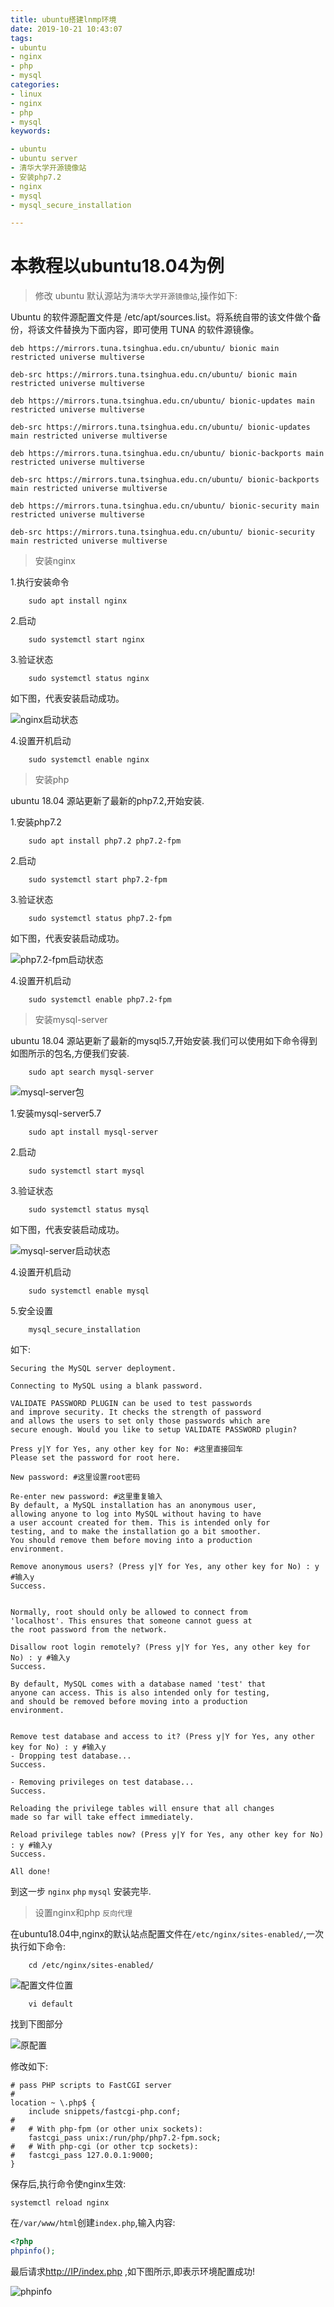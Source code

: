 ```yaml
---
title: ubuntu搭建lnmp环境
date: 2019-10-21 10:43:07
tags: 
- ubuntu
- nginx
- php
- mysql
categories: 
- linux
- nginx
- php
- mysql
keywords:

- ubuntu
- ubuntu server
- 清华大学开源镜像站
- 安装php7.2
- nginx
- mysql
- mysql_secure_installation

---
```


# **本教程以ubuntu18.04为例** 


> 修改 ubuntu 默认源站为`清华大学开源镜像站`,操作如下:

Ubuntu 的软件源配置文件是 /etc/apt/sources.list。将系统自带的该文件做个备份，将该文件替换为下面内容，即可使用 TUNA 的软件源镜像。

    deb https://mirrors.tuna.tsinghua.edu.cn/ubuntu/ bionic main restricted universe multiverse

    deb-src https://mirrors.tuna.tsinghua.edu.cn/ubuntu/ bionic main restricted universe multiverse

    deb https://mirrors.tuna.tsinghua.edu.cn/ubuntu/ bionic-updates main restricted universe multiverse

    deb-src https://mirrors.tuna.tsinghua.edu.cn/ubuntu/ bionic-updates main restricted universe multiverse

    deb https://mirrors.tuna.tsinghua.edu.cn/ubuntu/ bionic-backports main restricted universe multiverse

    deb-src https://mirrors.tuna.tsinghua.edu.cn/ubuntu/ bionic-backports main restricted universe multiverse

    deb https://mirrors.tuna.tsinghua.edu.cn/ubuntu/ bionic-security main restricted universe multiverse

    deb-src https://mirrors.tuna.tsinghua.edu.cn/ubuntu/ bionic-security main restricted universe multiverse

>安装nginx

1.执行安装命令
```shell
    sudo apt install nginx
```

2.启动
```shell
    sudo systemctl start nginx
```

3.验证状态
```shell
    sudo systemctl status nginx
```

如下图，代表安装启动成功。

![nginx启动状态](https://res.imgl.net/hexo/ubuntu-install-lnmp/20191021105737.png "nginx启动状态")

4.设置开机启动
```shell
    sudo systemctl enable nginx
```

>安装php

ubuntu 18.04 源站更新了最新的php7.2,开始安装.

1.安装php7.2
```shell
    sudo apt install php7.2 php7.2-fpm
```

2.启动
```shell
    sudo systemctl start php7.2-fpm
```

3.验证状态
```shell
    sudo systemctl status php7.2-fpm
```

如下图，代表安装启动成功。

![php7.2-fpm启动状态](https://res.imgl.net/hexo/ubuntu-install-lnmp/20191021111315.png "php7.2-fpm启动状态")

4.设置开机启动
```shell
    sudo systemctl enable php7.2-fpm
```

>安装mysql-server

ubuntu 18.04 源站更新了最新的mysql5.7,开始安装.我们可以使用如下命令得到如图所示的包名,方便我们安装.
```shell
    sudo apt search mysql-server
```

![mysql-server包](https://res.imgl.net/hexo/ubuntu-install-lnmp/20191021111601.png "mysql-server包")

1.安装mysql-server5.7
```shell
    sudo apt install mysql-server
```

2.启动
```shell
    sudo systemctl start mysql
```

3.验证状态
```shell
    sudo systemctl status mysql
```

如下图，代表安装启动成功。

![mysql-server启动状态](https://res.imgl.net/hexo/ubuntu-install-lnmp/20191021113001.png "mysql-server启动状态")


4.设置开机启动
```shell
    sudo systemctl enable mysql
```

5.安全设置
```shell
    mysql_secure_installation
```

如下:


    Securing the MySQL server deployment.

    Connecting to MySQL using a blank password.

    VALIDATE PASSWORD PLUGIN can be used to test passwords
    and improve security. It checks the strength of password
    and allows the users to set only those passwords which are
    secure enough. Would you like to setup VALIDATE PASSWORD plugin?

    Press y|Y for Yes, any other key for No: #这里直接回车
    Please set the password for root here.

    New password: #这里设置root密码

    Re-enter new password: #这里重复输入
    By default, a MySQL installation has an anonymous user,
    allowing anyone to log into MySQL without having to have
    a user account created for them. This is intended only for
    testing, and to make the installation go a bit smoother.
    You should remove them before moving into a production
    environment.

    Remove anonymous users? (Press y|Y for Yes, any other key for No) : y #输入y
    Success.


    Normally, root should only be allowed to connect from
    'localhost'. This ensures that someone cannot guess at
    the root password from the network.

    Disallow root login remotely? (Press y|Y for Yes, any other key for No) : y #输入y
    Success.

    By default, MySQL comes with a database named 'test' that
    anyone can access. This is also intended only for testing,
    and should be removed before moving into a production
    environment.


    Remove test database and access to it? (Press y|Y for Yes, any other key for No) : y #输入y
    - Dropping test database...
    Success.

    - Removing privileges on test database...
    Success.

    Reloading the privilege tables will ensure that all changes
    made so far will take effect immediately.

    Reload privilege tables now? (Press y|Y for Yes, any other key for No) : y #输入y
    Success.

    All done!

到这一步 `nginx` `php`  `mysql` 安装完毕.

> 设置nginx和php `反向代理`

在ubuntu18.04中,nginx的默认站点配置文件在`/etc/nginx/sites-enabled/`,一次执行如下命令:
```shell
    cd /etc/nginx/sites-enabled/
```

![配置文件位置](https://res.imgl.net/hexo/ubuntu-install-lnmp/20191021113459.png "配置文件位置")

```shell
    vi default
```

找到下图部分

![原配置](https://res.imgl.net/hexo/ubuntu-install-lnmp/20191021114817.png "原配置")

修改如下:

    # pass PHP scripts to FastCGI server
    #
    location ~ \.php$ {
        include snippets/fastcgi-php.conf;
    #
    #   # With php-fpm (or other unix sockets):
        fastcgi_pass unix:/run/php/php7.2-fpm.sock;
    #   # With php-cgi (or other tcp sockets):
    #   fastcgi_pass 127.0.0.1:9000;
    }

保存后,执行命令使nginx生效:
```shell
systemctl reload nginx
```
在`/var/www/html`创建`index.php`,输入内容:
```php
<?php
phpinfo();
```

最后请求<http://IP/index.php> ,如下图所示,即表示环境配置成功!

![phpinfo](https://res.imgl.net/hexo/ubuntu-install-lnmp/20191021132350.png "phpinfo")